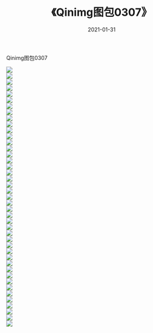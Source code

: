 ﻿---
layout: post
title:  《Qinimg图包0307》
date:   2021-01-31
img: http://imgx.orgx.ga/Qinimg图包/Qinimg图包0307/000.jpg
categories: [美女, 清纯, 唯美]
---

Qinimg图包0307

 ![](http://imgx.orgx.ga/Qinimg图包/Qinimg图包0307/001.jpg) <br>![](http://imgx.orgx.ga/Qinimg图包/Qinimg图包0307/002.jpg) <br>![](http://imgx.orgx.ga/Qinimg图包/Qinimg图包0307/003.jpg) <br>![](http://imgx.orgx.ga/Qinimg图包/Qinimg图包0307/004.jpg) <br>![](http://imgx.orgx.ga/Qinimg图包/Qinimg图包0307/005.jpg) <br>![](http://imgx.orgx.ga/Qinimg图包/Qinimg图包0307/006.jpg) <br>![](http://imgx.orgx.ga/Qinimg图包/Qinimg图包0307/007.jpg) <br>![](http://imgx.orgx.ga/Qinimg图包/Qinimg图包0307/008.jpg) <br>![](http://imgx.orgx.ga/Qinimg图包/Qinimg图包0307/009.jpg) <br>![](http://imgx.orgx.ga/Qinimg图包/Qinimg图包0307/010.jpg) <br>![](http://imgx.orgx.ga/Qinimg图包/Qinimg图包0307/011.jpg) <br>![](http://imgx.orgx.ga/Qinimg图包/Qinimg图包0307/012.jpg) <br>![](http://imgx.orgx.ga/Qinimg图包/Qinimg图包0307/013.jpg) <br>![](http://imgx.orgx.ga/Qinimg图包/Qinimg图包0307/014.jpg) <br>![](http://imgx.orgx.ga/Qinimg图包/Qinimg图包0307/015.jpg) <br>![](http://imgx.orgx.ga/Qinimg图包/Qinimg图包0307/016.jpg) <br>![](http://imgx.orgx.ga/Qinimg图包/Qinimg图包0307/017.jpg) <br>![](http://imgx.orgx.ga/Qinimg图包/Qinimg图包0307/018.jpg) <br>![](http://imgx.orgx.ga/Qinimg图包/Qinimg图包0307/019.jpg) <br>![](http://imgx.orgx.ga/Qinimg图包/Qinimg图包0307/020.jpg) <br>![](http://imgx.orgx.ga/Qinimg图包/Qinimg图包0307/021.jpg) <br>![](http://imgx.orgx.ga/Qinimg图包/Qinimg图包0307/022.jpg) <br>![](http://imgx.orgx.ga/Qinimg图包/Qinimg图包0307/023.jpg) <br>![](http://imgx.orgx.ga/Qinimg图包/Qinimg图包0307/024.jpg) <br>![](http://imgx.orgx.ga/Qinimg图包/Qinimg图包0307/025.jpg) <br>![](http://imgx.orgx.ga/Qinimg图包/Qinimg图包0307/026.jpg) <br>![](http://imgx.orgx.ga/Qinimg图包/Qinimg图包0307/027.jpg) <br>![](http://imgx.orgx.ga/Qinimg图包/Qinimg图包0307/028.jpg) <br>![](http://imgx.orgx.ga/Qinimg图包/Qinimg图包0307/029.jpg) <br>![](http://imgx.orgx.ga/Qinimg图包/Qinimg图包0307/030.jpg) <br>![](http://imgx.orgx.ga/Qinimg图包/Qinimg图包0307/031.jpg) <br>![](http://imgx.orgx.ga/Qinimg图包/Qinimg图包0307/032.jpg) <br>![](http://imgx.orgx.ga/Qinimg图包/Qinimg图包0307/033.jpg) <br>![](http://imgx.orgx.ga/Qinimg图包/Qinimg图包0307/034.jpg) <br>![](http://imgx.orgx.ga/Qinimg图包/Qinimg图包0307/035.jpg) <br>![](http://imgx.orgx.ga/Qinimg图包/Qinimg图包0307/036.jpg) <br>![](http://imgx.orgx.ga/Qinimg图包/Qinimg图包0307/037.jpg) <br>![](http://imgx.orgx.ga/Qinimg图包/Qinimg图包0307/038.jpg) <br>![](http://imgx.orgx.ga/Qinimg图包/Qinimg图包0307/039.jpg) <br>![](http://imgx.orgx.ga/Qinimg图包/Qinimg图包0307/040.jpg) <br>![](http://imgx.orgx.ga/Qinimg图包/Qinimg图包0307/041.jpg) <br>![](http://imgx.orgx.ga/Qinimg图包/Qinimg图包0307/042.jpg) <br>![](http://imgx.orgx.ga/Qinimg图包/Qinimg图包0307/043.jpg) <br>